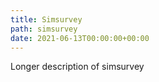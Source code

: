 ```yaml
---
title: Simsurvey
path: simsurvey
date: 2021-06-13T00:00:00+00:00
---
```

Longer description of simsurvey